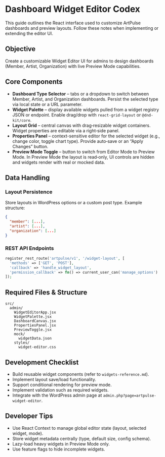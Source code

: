 # Dashboard Widget Editor Codex

This guide outlines the React interface used to customize ArtPulse dashboards and preview layouts. Follow these notes when implementing or extending the editor UI.

## Objective
Create a customizable Widget Editor UI for admins to design dashboards (Member, Artist, Organization) with live Preview Mode capabilities.

## Core Components
- **Dashboard Type Selector** – tabs or a dropdown to switch between Member, Artist, and Organization dashboards. Persist the selected type via local state or a URL parameter.
- **Widget Palette** – display available widgets pulled from a widget registry JSON or endpoint. Enable drag/drop with `react-grid-layout` or `@dnd-kit/core`.
- **Layout Grid** – central canvas with drag‑resizable widget containers. Widget properties are editable via a right‑side panel.
- **Properties Panel** – context-sensitive editor for the selected widget (e.g., change color, toggle chart type). Provide auto‑save or an “Apply Changes” button.
- **Preview Mode Toggle** – button to switch from Editor Mode to Preview Mode. In Preview Mode the layout is read‑only, UI controls are hidden and widgets render with real or mocked data.

## Data Handling
### Layout Persistence
Store layouts in WordPress options or a custom post type. Example structure:

```json
{
  "member": [...],
  "artist": [...],
  "organization": [...]
}
```

### REST API Endpoints
```php
register_rest_route('artpulse/v1', '/widget-layout', [
  'methods' => ['GET', 'POST'],
  'callback' => 'handle_widget_layout',
  'permission_callback' => fn() => current_user_can('manage_options')
]);
```

## Required Files & Structure
```
src/
  admin/
    WidgetEditorApp.jsx
    WidgetPalette.jsx
    DashboardCanvas.jsx
    PropertiesPanel.jsx
    PreviewToggle.jsx
    mock/
      widgetData.json
    styles/
      widget-editor.css
```

## Development Checklist
- Build reusable widget components (refer to `widgets-reference.md`).
- Implement layout save/load functionality.
- Support conditional rendering for preview mode.
- Implement validation such as required widgets.
- Integrate with the WordPress admin page at `admin.php?page=artpulse-widget-editor`.

## Developer Tips
- Use React Context to manage global editor state (layout, selected widget, mode).
- Store widget metadata centrally (type, default size, config schema).
- Lazy-load heavy widgets in Preview Mode only.
- Use feature flags to hide incomplete widgets.

